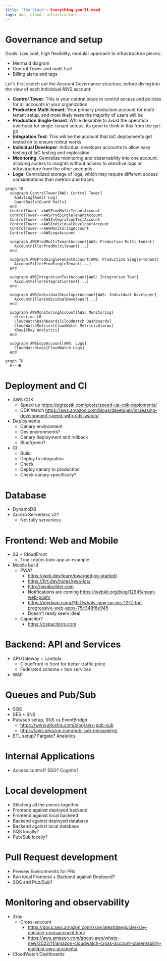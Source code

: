 ```yaml
---
title: "The Stack": Everything you'll need
tags: aws, cloud, infrastructure
---
```


# Governance and setup
Goals: Low cost, high flexibility, modular approach to infrastructure pieces.

- Mermaid diagram
- Control Tower and audit trail
- Billing alerts and tags

Let's first sketch out the Account Governance structure, before diving into the view of each individual AWS account:

- **Control Tower**: This is your central place to control access and policies for all accounts in your organization
- **Production Multi-tenant**: Your primary production account for multi-tenant setup, and most likely were the majority of users will be
- **Production Single-tenant**: While desirable to avoid the operation overhead for single-tenant setups, its good to think in this from the get-go
- **Integration Test**: This will be the account that IaC deployments get tested on to ensure rollout works
- **Individual Developer**: Individual developer accounts to allow easy testing of IaC testing and exploration
- **Monitoring**: Centralize monitoring and observability into one account, allowing access to insights without access to sensitive logs or infrastructure from the other accounts
- **Logs**: Centralized storage of logs, which may require different access considerations than metrics and traces

```mermaid
graph TD
  subgraph ControlTower[AWS: Control Tower]
    AuditLog[Audit Log]
    GuardRails[Guard Rails]
  end
  ControlTower-->AWSProdMultiTenantAccount
  ControlTower-->AWSProdSingleTenantAccount
  ControlTower-->AWSIntegrationTestAccount
  ControlTower-->AWSIndividualDeveloperAccount
  ControlTower-->AWSMonitoringAccount
  ControlTower-->AWSLogsAccount

  subgraph AWSProdMultiTenantAccount[AWS: Production Multi-tenant]
    AccountFillerProdMultiTenant[...]
  end

  subgraph AWSProdSingleTenantAccount[AWS: Production Single-tenant]
    AccountFillerProdSingleTenant[...]
  end

  subgraph AWSIntegrationTestAccount[AWS: Integration Test]
    AccountFillerIntegrationTest[...]
  end

  subgraph AWSIndividualDeveloperAccount[AWS: Individual Developer]
    AccountFillerIndividualDeveloper[...]
  end

  subgraph AWSMonitoringAccount[AWS: Monitoring]
    direction LR
    CloudWatchDashboards[CloudWatch Dashboards]
    CloudWatchMetrics[CloudWatch Metrics/Alarms]
    XRay[XRay Analytics]
  end

  subgraph AWSLogsAccount[AWS: Logs]
    CloudWatchLogs[CloudWatch Logs]
  end
```

```mermaid
graph TD
  A-->B
```

# Deployment and CI
- AWS CDK
    - Speed up https://pgrzesik.com/posts/speed-up-cdk-deploments/
    - CDK Watch https://aws.amazon.com/blogs/developer/increasing-development-speed-with-cdk-watch/
- Deployments
    - Canary environment
    - Dev environments?
    - Canary deployment and rollback
    - Blue/green?
- CI
    - Build
    - Deploy to integration
    - Check
    - Deploy canary to production
    - Check canary specifically?

# Database
- DynamoDB
- Aurora Serverless v2?
    - Not fully serverless

# Frontend: Web and Mobile
- S3 + CloudFront
  - Tiny Leptos todo app as example
- Mobile build
  - PWA?
    - https://web.dev/learn/pwa/getting-started/
    - https://firt.dev/notes/pwa-ios/
    - http://pwabuilder.com
    - Notifications are coming https://webkit.org/blog/12945/meet-web-push/
    - https://medium.com/@firt/whats-new-on-ios-12-2-for-progressive-web-apps-75c348f8e945
    - Doesn't really seem ideal
  - Capacitor?
    - https://capacitorjs.com

# Backend: API and Services
- API Gateway + Lambda
    - CloudFront in front for better traffic price
    - Federated schema + two services
- WAF

# Queues and Pub/Sub
- SQS
- SES + SNS
- Pub/sub setup, SNS vs EventBridge
  - https://www.altostra.com/blog/aws-pub-sub
  - https://aws.amazon.com/pub-sub-messaging/
- ETL setup? Fargate? Analytics

# Internal Applications
- Access control? SSO? Cognito?

# Local development
- Stitching all the pieces together
- Frontend against deployed backend
- Frontend against local backend
- Backend against deployed database
- Backend against local database
- SQS locally?
- Pub/Sub locally?

# Pull Request development
- Preview Environments for PRs
- Run local Frontend + Backend against Deployed?
- SQS and Pub/Sub?

# Monitoring and observability
- Xray
  - Cross-account
    - https://docs.aws.amazon.com/xray/latest/devguide/xray-console-crossaccount.html
    - https://aws.amazon.com/about-aws/whats-new/2022/11/amazon-cloudwatch-cross-account-observability-multiple-aws-accounts/
- CloudWatch Dashboards
